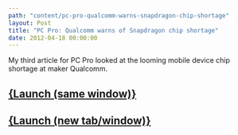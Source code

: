 ```yaml
---
path: "content/pc-pro-qualcomm-warns-snapdragon-chip-shortage"
layout: Post
title: "PC Pro: Qualcomm warns of Snapdragon chip shortage"
date: 2012-04-18 00:00:00
---
```


My third article for PC Pro looked at the looming mobile device chip shortage at maker Qualcomm.

## <a href="http://www.pcpro.co.uk/news/374197/qualcomm-warns-of-snapdragon-chip-shortage?width=1050&height=800&iframe=true" class="colorbox-load">{Launch (same window)}</a>
## <a href="http://www.pcpro.co.uk/news/374197/qualcomm-warns-of-snapdragon-chip-shortage" target="_blank">{Launch (new tab/window)}</a>